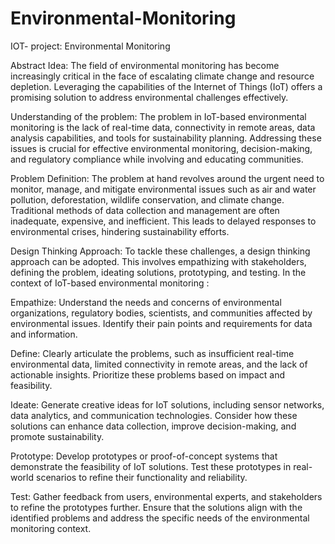 # Environmental-Monitoring

IOT- project: Environmental Monitoring

Abstract Idea: The field of environmental monitoring has become increasingly critical in the face of escalating climate change and resource depletion. Leveraging the capabilities of the Internet of Things (IoT) offers a promising solution to address environmental challenges effectively. 

Understanding of the problem: The problem in IoT-based environmental monitoring  is the lack of real-time data, connectivity in remote areas, data analysis capabilities, and tools for sustainability planning. Addressing these issues is crucial for effective environmental monitoring, decision-making, and regulatory compliance while involving and educating communities.

Problem Definition: The problem at hand revolves around the urgent need to monitor, manage, and mitigate environmental issues such as air and water pollution, deforestation, wildlife conservation, and climate change. Traditional methods of data collection and management are often inadequate, expensive, and inefficient. This leads to delayed responses to environmental crises, hindering sustainability efforts.

Design Thinking Approach: To tackle these challenges, a design thinking approach can be adopted. This involves empathizing with stakeholders, defining the problem, ideating solutions, prototyping, and testing. In the context of IoT-based environmental monitoring :
                                 
  Empathize: Understand the needs and concerns of environmental organizations, regulatory bodies, scientists, and communities affected by environmental issues. Identify their pain points and requirements for data and information.
   
   Define: Clearly articulate the problems, such as insufficient real-time environmental data, limited connectivity in remote areas, and the lack of actionable insights. Prioritize these problems based on impact and feasibility.
   
   Ideate: Generate creative ideas for IoT solutions, including sensor networks, data analytics, and communication technologies. Consider how these solutions can enhance data collection, improve decision-making, and promote sustainability.
   
   Prototype: Develop prototypes or proof-of-concept systems that demonstrate the feasibility of IoT solutions. Test these prototypes in real-world scenarios to refine their functionality and reliability.
   
  Test: Gather feedback from users, environmental experts, and stakeholders to refine the prototypes further. Ensure that the solutions align with the identified problems and address the specific needs of the environmental monitoring  context.


